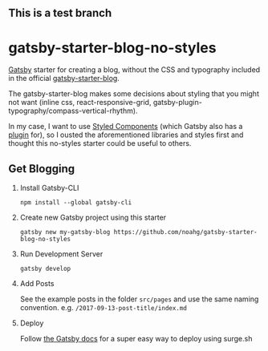 ## This is a test branch

# gatsby-starter-blog-no-styles

[Gatsby](https://www.gatsbyjs.org/) starter for creating a blog, without the CSS and typography included in the official [gatsby-starter-blog](https://github.com/gatsbyjs/gatsby-starter-blog).

The gatsby-starter-blog makes some decisions about styling that you might not want (inline css, react-responsive-grid, gatsby-plugin-typography/compass-vertical-rhythm).

In my case, I want to use [Styled Components](https://www.styled-components.com/) (which Gatsby also has a [plugin](https://github.com/gatsbyjs/gatsby/tree/master/packages/gatsby-plugin-styled-components) for), so I ousted the aforementioned libraries and styles first and thought this no-styles starter could be useful to others.

## Get Blogging

1.  Install Gatsby-CLI

    `npm install --global gatsby-cli`

2.  Create new Gatsby project using this starter

    `gatsby new my-gatsby-blog https://github.com/noahg/gatsby-starter-blog-no-styles`

3.  Run Development Server

    `gatsby develop`

4.  Add Posts

    See the example posts in the folder `src/pages` and use the same naming convention. e.g. `/2017-09-13-post-title/index.md`

5.  Deploy

    Follow [the Gatsby docs](https://www.gatsbyjs.org/tutorial/part-one/#deploying-gatsbyjs-websites-on-the-web) for a super easy way to deploy using surge.sh
